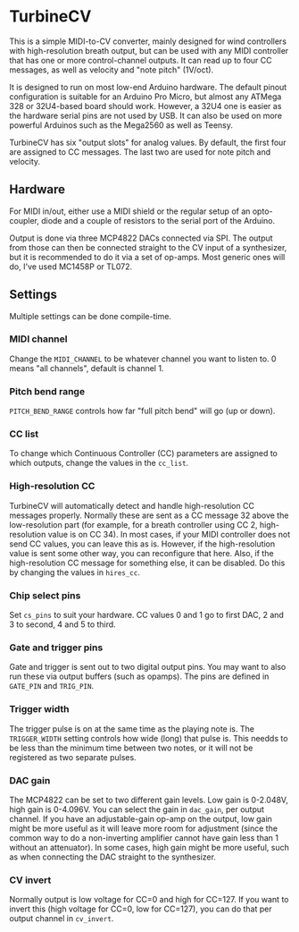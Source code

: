# TurbineCV

This is a simple MIDI-to-CV converter, mainly designed for wind controllers with
high-resolution breath output, but can be used with any MIDI controller that has one or
more control-channel outputs. It can read up to four CC messages, as well as velocity and
"note pitch" (1V/oct).

It is designed to run on most low-end Arduino hardware. The default pinout configuration
is suitable for an Arduino Pro Micro, but almost any ATMega 328 or 32U4-based board should
work. However, a 32U4 one is easier as the hardware serial pins are not used by USB. It can
also be used on more powerful Arduinos such as the Mega2560 as well as Teensy.

TurbineCV has six "output slots" for analog values. By default, the first four are assigned
to CC messages. The last two are used for note pitch and velocity.

## Hardware

For MIDI in/out, either use a MIDI shield or the regular setup of an opto-coupler, diode
and a couple of resistors to the serial port of the Arduino.

Output is done via three MCP4822 DACs connected via SPI. The output from those can then be
connected straight to the CV input of a synthesizer, but it is recommended to do it via a
set of op-amps. Most generic ones will do, I've used MC1458P or TL072.


## Settings

Multiple settings can be done compile-time.

### MIDI channel

Change the `MIDI_CHANNEL` to be whatever channel you want to listen to. 0 means "all channels",
default is channel 1.

### Pitch bend range

`PITCH_BEND_RANGE` controls how far "full pitch bend" will go (up or down).

### CC list

To change which Continuous Controller (CC) parameters are assigned to which outputs,
change the values in the `cc_list`.

### High-resolution CC

TurbineCV will automatically detect and handle high-resolution CC messages properly.
Normally these are sent as a CC message 32 above the low-resolution part (for example,
for a breath controller using CC 2, high-resolution value is on CC 34). In most cases, if
your MIDI controller does not send CC values, you can leave this as is. However, if the
high-resolution value is sent some other way, you can reconfigure that here. Also, if
the high-resolution CC message for something else, it can be disabled. Do this by changing
the values in `hires_cc`.

### Chip select pins

Set `cs_pins` to suit your hardware. CC values 0 and 1 go to first DAC, 2 and 3 to second,
4 and 5 to third.

### Gate and trigger pins

Gate and trigger is sent out to two digital output pins. You may want to also run these via
output buffers (such as opamps). The pins are defined in `GATE_PIN` and `TRIG_PIN`.

### Trigger width

The trigger pulse is on at the same time as the playing note is. The `TRIGGER_WIDTH` setting
controls how wide (long) that pulse is. This needds to be less than the minimum time between two
notes, or it will not be registered as two separate pulses.

### DAC gain

The MCP4822 can be set to two different gain levels. Low gain is 0-2.048V, high gain
is 0-4.096V. You can select the gain in `dac_gain`, per output channel.
If you have an adjustable-gain op-amp on the output, low gain might be more useful as it
will leave more room for adjustment (since the common way to do a non-inverting amplifier
cannot have gain less than 1 without an attenuator). In some cases, high gain
might be more useful, such as when connecting the DAC straight to the synthesizer.

### CV invert
Normally output is low voltage for CC=0 and high for CC=127. If you want to invert this
(high voltage for CC=0, low for CC=127), you can do that per output channel in `cv_invert`.

